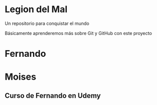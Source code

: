 # Legion del Mal
Un repositorio para conquistar el mundo

Básicamente aprenderemos más sobre Git y GitHub con este proyecto


# Fernando
# Moises


## Curso de Fernando en Udemy
